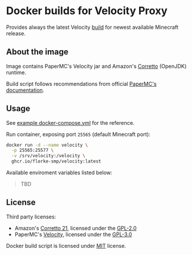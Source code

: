 # Docker builds for Velocity Proxy

Provides always the latest Velocity [build](https://papermc.io/downloads/all) for newest available Minecraft release.

## About the image

Image contains PaperMC's Velocity jar and Amazon's [Corretto](https://aws.amazon.com/corretto/) (OpenJDK) runtime.

Build script follows recommendations from official [PaperMC's documentation](https://docs.papermc.io/.).

## Usage

See [example docker-compose.yml](docker-compose.yml) for the reference.

Run container, exposing port `25565` (default Minecraft port):

```bash
docker run -d --name velocity \
  -p 25565:25577 \
  -v /srv/velocity:/velocity \
  ghcr.io/florke-smp/velocity:latest
```

Available enviroment variables listed below:

> TBD

## License

Third party licenses:

- Amazon's [Corretto 21](https://github.com/corretto/corretto-21), licensed under the [GPL-2.0](https://github.com/corretto/corretto-21?tab=GPL-2.0-1-ov-file#readme)
- PaperMC's [Velocity](https://github.com/PaperMC/Velocity), licensed under the [GPL-3.0](https://github.com/PaperMC/Velocity?tab=GPL-3.0-1-ov-file#readme)

Docker build script is licensed under [MIT](https://github.com/Florke-SMP/velocity-docker?tab=MIT-1-ov-file#readme) license.